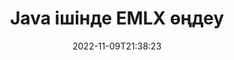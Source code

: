 ---
############################# Static ############################
layout: "auto-gen-editor"
date: 2022-11-09T21:38:23
draft: false
otherformats: doc docx docm dotx rtf xls xlsx xlsm ppt pptx pptm mobi epub html mhtml txt xml eml mbox msg

############################# Head ############################
head_title: "EMLX редактор — Java ішінде EMLX өңдеу"
head_description: "Кодтың бірнеше жолын пайдаланып, Java ішінде EMLX қалай өңдеуге болады? 30+ файл пішімін өңдеу, жаңарту және сақтау үшін GroupDocs құжаттарын өңдейтін API пайдаланыңыз."

############################# Header ############################
title: "Java ішінде EMLX өңдеу"
description: "Microsoft немесе Open Office сияқты кез келген бағдарламалық жасақтаманы пайдаланбай, Java API үшін серверлік GroupDocs.Editor көмегімен тиімді және сенімді EMLX өңдеу."
bg_image: "https://cms.admin.containerize.com/templates/aspose/App_Themes/V3/images/bg/header1.png"
bg_overlay: false
button:
    enable: true
    icon: "fas fa-arrow-down"
    label: "Тегін сынақ нұсқасын жүктеп алыңыз"
    link: "https://downloads.groupdocs.com/editor/java"

############################# SubMenu ############################
submenu:
    enable: true

    left:
        img_alt: "GroupDocs.Editor for Java"
        image: "https://cms.admin.containerize.com/templates/groupdocs/images/product-logos/90x90-noborder/groupdocs-editor-java.png"
        product: "GroupDocs.Editor"
        platform: "Java"

    middle:
        button:

            # button loop
            - link: "https://apireference.groupdocs.com/editor/java"
              text: "API анықтамасы"

            # button loop
            - link: "https://github.com/groupdocs-editor"
              text: "Код мысалдары"

            # button loop
            - link: "https://products.groupdocs.app/editor/family"
              text: "Тікелей демонстрациялар"

            # button loop
            - link: "https://purchase.groupdocs.com/pricing/editor/java"
              text: "Баға белгілеу"

    right:
        link_download: "https://downloads.groupdocs.com/editor"
        link_learn: "https://docs.groupdocs.com/editor/java"
        link_buy: "https://purchase.groupdocs.com"

############################# About ############################
about:
    enable: true
    title: "GroupDocs.Editor for Java API туралы"
    content: |
        [GroupDocs.Editor for Java](/kk/editor/java/) API — Microsoft Word, Excel, PowerPoint, Open Office құжаттары мен көрсетілімдерін өңдеуге арналған дұрыс таңдау. GroupDocs.Editor — жоғары өнімділік талап етілетін серверлік және серверлік жүйелер үшін қолайлы автономды API. Ол Microsoft немесе Open Office сияқты кез келген бағдарламалық құралға тәуелді емес.

############################# Steps ############################
steps:
    enable: true
    title_left: "Java ішіндегі EMLX өңдеу қадамдары"
    content_left: |
        [GroupDocs.Editor for Java](/kk/editor/java/) әзірлеушілерге бірнеше код жолын пайдаланып EMLX файлдарын өңдеудің оңай және қарапайым әдісін ұсынады.
        * Міндетті файл жолы немесе байт ағыны бар 'Editor' класының данасын жасаңыз және EMLX файлын жүктеңіз
        * EMLX файл пішімі үшін `EmailEditOptions` класс данасын жасаңыз және орнатыңыз
        * `Editor.Edit()` әдісіне қоңырау шалыңыз және кез келген WYSIWYG-редакторымен оңай өңделетін HTML пішіміндегі EMLX құжатын алыңыз.
        * `Editor.Save()` әдісіне қоңырау шалыңыз және өңделген EMLX файлды `EmailSaveOptions` сыныбы арқылы сақтаңыз

        
    title_right: "Жүйе талаптары"
    content_right: |
        GroupDocs.Editor for Java API интерфейстерімен негізгі құжатты өңдеуді бірнеше оңай қадамдарды орындау арқылы жасауға болады. Біздің API интерфейстеріне барлық негізгі платформалар мен операциялық жүйелерде қолдау көрсетіледі. Төмендегі кодты орындамас бұрын, жүйеде келесі алғышарттар орнатылғанына көз жеткізіңіз.

        * Операциялық жүйелер: Microsoft Windows, Linux, MacOS
        * Әзірлеу орталары: NetBeans, IntelliJ IDEA, Eclipse
        * Фреймворктер: Java 7 (1.7) and above
        * [Maven](https://repository.groupdocs.com/editor/) ішінен жүктеп алынған GroupDocs.Editor for Java соңғы нұсқасын алыңыз.
        
    code: |        
        ```java
        // Load the EMLX file into Editor
        Editor editor = new Editor("source.emlx");

        // Create and adjust the edit options
        EmailEditOptions editOptions = new EmailEditOptions();

        // Open input EMLX document for edit — obtain an intermediate document, that can be edited
        EditableDocument beforeEdit = editor.edit(editOptions);

        // Grab EMLX document content and associated resources from editable document
        string content = beforeEdit.getEmbeddedHtml();

        // Send the content to WYSIWYG-editor, edit it there, and send edited content back to the server-side
        // This step simulates a such operation
        string updatedContent = content.replace("project", "Edited project");

        // Grab edited content and resources from WYSIWYG-editor and create a new EditableDocument instance from it
        EditableDocument afterEdit = EditableDocument.fromMarkup(updatedContent, null);

        // Create a save options
        EmailSaveOptions saveOptions = new EmailSaveOptions();

        // Save edited EMLX document to the file
        editor.save(afterEdit, "edited.emlx", saveOptions);
        ```
        
############################# Demos ############################
demos:
    enable: true
    title: "EMLX Редактордың тікелей көрсетілімдері"
    content: |
        Дәл қазір [GroupDocs.Editor Live Demos](https://products.groupdocs.app/editor/family) веб-сайтына кіру арқылы EMLX өңдеңіз.
        Тікелей демонстрацияның келесі артықшылықтары бар
        
############################# More Formats ############################
more_formats:
    enable: true
    title: "Басқа қолдау көрсетілетін редакторлар"
    content: |
        Басқа файл пішімдерін де өңдеуге болады. Төмендегі толық тізімді қараңыз.


############################# Back to top ###############################
back_to_top:
    enable: true
---